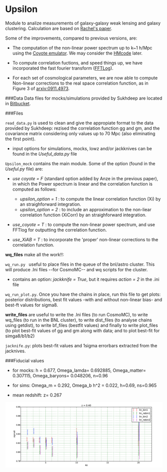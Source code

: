 # Upsilon
Module to analize measurements of galaxy-galaxy weak lensing and galaxy clustering.
Calculation are based on [Rachel's paper](http://arxiv.org/abs/1207.1120v3).

Some of the improvements, compared to previous versions, are:

* The computation of the non-linear power spectrum up to k~1 h/Mpc using the 
        [Coyote emulator](http://www.hep.anl.gov/cosmology/CosmicEmu/emu.html). We may consider the [HMcode](https://github.com/alexander-mead/hmcode) later.
 
* To compute correlation fuctions, and speed things up, we have incorporated the fast fourier transform ([FFTLog](http://casa.colorado.edu/~ajsh/FFTLog/#motivation)). 
 
* For each set of cosmological parameters, we are now able to compute Non-linear corrections to the real space correlation function, as in Figure 3 of [arxiv:0911.4973](http://arxiv.org/abs/0911.4973). 

###Data
Data files for mocks/simulations provided by Sukhdeep are located
in [Bitbucket](https://bitbucket.org/sukhdeep89/lowz_clustering_lensing).

###Files 

``read_data.py`` is used to clean and give the appropiate format to the data provided by Sukhdeep: 
rezised the correlation function gg and gm, and
the covariance matrix considering only values up to 70 Mpc (also eliminating the first point).

* input options for simulations, mocks, lowz and/or jackknives 
can be found in the *Useful_data.py* file

``Upsilon_mock`` contains the main module. 
Some of the option (found in the *Useful.py* file) are: 

* *use coyote = F*  (standard option added by Anze in the previous paper), in which the Power spectrum is linear and the correlation function is computed as follows:
	* *upsilon_option = 1* : to compute the linear correlation function (Xi)
	by an straighforward integration.
	* *upsilon_option = 2* : to include an approximation to the non-liear  correlation function (XiCorr) by an straighforward integration.
	
	
* *use_coyote = T* : to compute the non-linear power spectrum, and use FFTlog
for outputting the correlation function. 

* *use_XiAB = T* : to incorporate the 'proper' non-linear corrections to the correlation function.

**wq_files** make all the work!!:

``wq_run.py `` useful to place files in the queue of the bnl/astro cluster.
This will produce .Ini files --for CosmoMC-- and wq scripts for the cluster.

* contains an option: *jackknife = True*, but it requires *action = 2* in
the .ini file

``wq_run_plot.py``. Once you have the chains in place, run this file to
get plots: posterior distributions, best fit values -with and without non-linear
bias- and best-ft values for sigma8.

**write_files** are useful to write the .Ini files (to run CosmoMC),
to write wq_files (to run in the BNL cluster), to write dist_files (to analyse
chains using getdist), to write bf_files (bestfit values) and finally to 
write plot_files (to plot best-fit values of gg and gm along with data; and
to plot best-fit for simga8/b1/b2)

``jacknife.py``: plots best-fit values and 1sigma errorbars
extracted from the jacknives. 

###Fiducial values 
* for mocks: h = 0.677, Omega_lamda= 0.692885, Omega_matter= 0.307115, Omega_baryons= 0.048206, n=0.96

* for sims:  Omega_m = 0.292, Omega_b h^2 = 0.022, h=0.69, ns=0.965

* mean redshift: z= 0.267

![](https://github.com/ja-vazquez/Upsilon/blob/master/sigma8.jpg)
